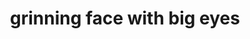 ---
layout: smileys&people
title: grinning face with big eyes
emoji: grinning_face_with_big_eyes
permalink: 😃.html
---